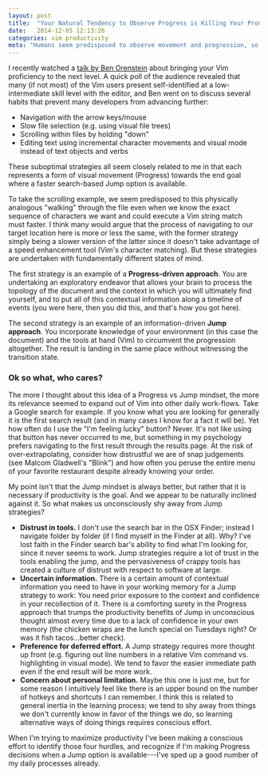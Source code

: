 ```yaml
---
layout: post
title:  "Your Natural Tendency to Observe Progress is Killing Your Productivity"
date:   2014-12-05 12:13:26
categories: vim productivity
meta: "Humans seem predisposed to observe movement and progression, so we actively fight great productivity strategies in daily work"
---
```

I recently watched a [talk by Ben Orenstein][ben] about bringing your Vim
proficiency to the next level. A quick poll of the audience revealed that many
(if not most) of the Vim users present self-identified at a low-intermediate skill
level with the editor, and Ben went on to discuss several habits that prevent
many developers from advancing further:

- Navigation with the arrow keys/mouse
- Slow file selection (e.g. using visual file trees)
- Scrolling within files by holding "down"
- Editing text using incremental character movements and visual mode instead of
  text objects and verbs

These suboptimal strategies all seem closely related to me in that each
represents a form of visual movement (Progress) towards the end goal
where a faster search-based Jump option is available.

To take the scrolling example, we seem predisposed to this physically analogous "walking"
through the file even when we know the exact sequence of characters we want and
could execute a Vim string match must faster. I think many would argue that the
process of navigating to our target location here is more or less the same,
with the former strategy simply being a slower version of the latter since it
doesn't take advantage of a speed enhancement tool (Vim's character matching).
But these strategies are undertaken with fundamentally different states of
mind.

The first strategy is an example of a **Progress-driven approach**. You are
undertaking an exploratory endeavor that allows your brain to process the
topology of the document and the context in which you will ultimately find
yourself, and to put all of this contextual information along a timeline of
events (you were here, then you did this, and that's how you got here).

The second strategy is an example of an information-driven **Jump approach**. You
incorporate knowledge of your environment (in this case the document) and the
tools at hand (Vim) to circumvent the progression altogether. The result is
landing in the same place without witnessing the transition state.

### Ok so what, who cares?

The more I thought about this idea of a Progress vs Jump mindset, the more its
relevance seemed to expand out of Vim into other daily work-flows. Take a
Google search for example. If you know what you are looking for generally it is
the first search result (and in many cases I know for a fact it will be).
Yet how often do I use the "I'm feeling lucky" button? Never. It's not like
using that button has never occurred to me, but something in my psychology
prefers navigating to the first result through the results page. At the risk of
over-extrapolating, consider how distrustful we are of snap
judgements (see Malcom Gladwell's "Blink") and how often you peruse the entire
menu of your favorite restaurant despite already knowing your order.

My point isn't that the Jump mindset is always better, but rather that it is
necessary if productivity is the goal. And we appear to be naturally inclined against
it. So what makes us unconsciously shy away from Jump strategies?

- **Distrust in tools.** I don't use the search bar in the OSX Finder; instead I
  navigate folder by folder (if I find myself in the Finder at all).
  Why? I've lost faith in the Finder search bar's ability to find what
  I'm looking for, since it never seems to work. Jump strategies require a lot
  of trust in the tools enabling the jump, and the pervasiveness of crappy tools
  has created a culture of distrust with respect to software at large.
- **Uncertain information.** There is a certain amount of contextual
  information you need to have in your working memory for a Jump strategy to
  work: You need prior exposure to the context and confidence in your
  recollection of it. There is a comforting surety in the Progress approach that
  trumps the productivity benefits of Jump in unconscious thought almost every
  time due to a lack of confidence in your own memory (the chicken wraps are
  the lunch special on Tuesdays right? Or was it fish tacos...better check).
- **Preference for deferred effort.** A Jump strategy requires more thought up front (e.g.
  figuring out line numbers in a relative Vim command vs. highlighting in visual
  mode). We tend to favor the easier immediate path even if the end result will
  be more work.
- **Concern about personal limitation.** Maybe this one is just me, but for some
  reason I intuitively feel like there is an upper bound on the number of hotkeys
  and shortcuts I can remember. I think this is related to general inertia in
  the learning process; we tend to shy away from things we don't currently know
  in favor of the things we do, so learning alternative ways of doing things
  requires conscious effort.

When I'm trying to maximize productivity I've been making a conscious effort to
identify those four hurdles, and recognize if I'm making Progress decisions
when a Jump option is available---I've sped up a good number of my daily
processes already.

[ben]: https://www.youtube.com/watch?v=SkdrYWhh-8s
